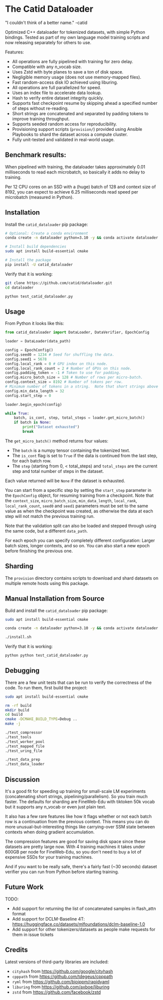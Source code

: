 # The Catid Dataloader

"I couldn't think of a better name." -catid

Optimized C++ dataloader for tokenized datasets, with simple Python bindings.  Tested as part of my own language model training scripts and now releasing separately for others to use.

Features:
* All operations are fully pipelined with training for zero delay.
* Compatible with any n_vocab size.
* Uses Zstd with byte planes to save a ton of disk space.
* Negligible memory usage (does not use memory-mapped files).
* Fast random-access disk IO achieved using liburing.
* All operations are full parallelized for speed.
* Uses an index file to accelerate data lookup.
* Hash to verify entire dataset integrity quickly.
* Supports fast checkpoint resume by skipping ahead a specified number of steps without re-reading.
* Short strings are concatenated and separated by padding tokens to improve training throughput.
* Supports seeded random access for reproducibility.
* Provisioning support scripts (`provision/`) provided using Ansible Playbooks to shard the dataset across a compute cluster.
* Fully unit-tested and validated in real-world usage.


## Benchmark results:

When pipelined with training, the dataloader takes approximately 0.01 milliseconds to read each microbatch, so basically it adds no delay to training.

Per 12 CPU cores on an SSD with a (huge) batch of 128 and context size of 8192, you can expect to achieve 6.25 milliseconds read speed per microbatch (measured in Python).


## Installation

Install the `catid_dataloader` pip package:

```bash
# Optional: Create a conda environment
conda create -n dataloader python=3.10 -y && conda activate dataloader

# Install build dependencies
sudo apt install build-essential cmake

# Install the package
pip install -U catid_dataloader
```

Verify that it is working:

```bash
git clone https://github.com/catid/dataloader.git
cd dataloader

python test_catid_dataloader.py
```


## Usage

From Python it looks like this:

```python
from catid_dataloader import DataLoader, DataVerifier, EpochConfig

loader = DataLoader(data_path)

config = EpochConfig()
config.seed0 = 1234 # Seed for shuffling the data.
config.seed1 = 5678
config.local_rank = 0 # GPU index on this node.
config.local_rank_count = 2 # Number of GPUs on this node.
config.padding_token = -1 # Token to use for padding.
config.micro_batch_size = 128 # Number of rows per micro-batch.
config.context_size = 8192 # Number of tokens per row.
# Minimum number of tokens in a string.  Note that short strings above this size are concatenated and separated by padding tokens.
config.min_data_length = 32
config.start_step = 0

loader.begin_epoch(config)

while True:
    batch, is_cont, step, total_steps = loader.get_micro_batch()
    if batch is None:
        print("Dataset exhausted")
        break
```

The `get_micro_batch()` method returns four values:
* The `batch` is a numpy tensor containing the tokenized text.
* The `is_cont` flag is set to `True` if the data is continued from the last step, for each batch row.
* The `step` (starting from 0, < total_steps) and `total_steps` are the current step and total number of steps in the dataset.

Each value returned will be `None` if the dataset is exhausted.

You can start from a specific step by setting the `start_step` parameter in the `EpochConfig` object, for resuming training from a checkpoint.  Note that the `context_size`, `micro_batch_size`, `min_data_length`, `local_rank`, `local_rank_count`, `seed0` and `seed1` parameters must be set to the same value as when the checkpoint was created, as otherwise the data at each step will not match the previous training run.

Note that the validation split can also be loaded and stepped through using the same code, but a different `data_path`.

For each epoch you can specify completely different configuration: Larger batch sizes, longer contexts, and so on.  You can also start a new epoch before finishing the previous one.


## Sharding

The `provision` directory contains scripts to download and shard datasets on multiple remote hosts using this package.


## Manual Installation from Source

Build and install the `catid_dataloader` pip package:

```bash
sudo apt install build-essential cmake

conda create -n dataloader python=3.10 -y && conda activate dataloader

./install.sh
```

Verify that it is working:

```bash
python python test_catid_dataloader.py
```


## Debugging

There are a few unit tests that can be run to verify the correctness of the code.  To run them, first build the project:

```bash
sudo apt install build-essential cmake

rm -rf build
mkdir build
cd build
cmake -DCMAKE_BUILD_TYPE=Debug ..
make -j

./test_compressor
./test_tools
./test_worker_pool
./test_mapped_file
./test_uring_file

./test_data_prep
./test_data_loader
```


## Discussion

It's a good fit for speeding up training for small-scale LM experiments (concatenating short strings, pipelining/parallelism).  So you train much faster.  The defaults for sharding are FineWeb-Edu with tiktoken 50k vocab but it supports any n_vocab or even just plain text.

It also has a few rare features like how it flags whether or not each batch row is a continuation from the previous context.  This means you can do more unusual-but-interesting things like carrying-over SSM state between contexts when doing gradient accumulation.

The compression features are good for saving disk space since these datasets are pretty large now.  With 4 training machines it takes under 600GB per node for FineWeb-Edu, so you don't need to buy a lot of expensive SSDs for your training machines.

And if you want to be really safe, there's a fairly fast (~30 seconds) dataset verifier you can run from Python before starting training.


## Future Work

TODO:

* Add support for returning the list of concatenated samples in flash_attn format
* Add support for DCLM-Baseline 4T: https://huggingface.co/datasets/mlfoundations/dclm-baseline-1.0
* Add support for other tokenizers/datasets as people make requests for them in issue tickets


## Credits

Latest versions of third-party libraries are included:

* `cityhash` from https://github.com/google/cityhash
* `cpppath` from https://github.com/tdegeus/cpppath
* `ryml` from https://github.com/biojppm/rapidyaml
* `liburing` from https://github.com/axboe/liburing
* `zstd` from https://github.com/facebook/zstd
